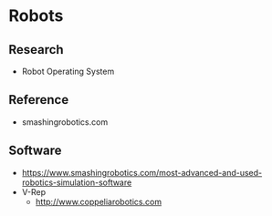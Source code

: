 Robots
======

Research
--------
* Robot Operating System

Reference
---------
* smashingrobotics.com

Software
--------
* https://www.smashingrobotics.com/most-advanced-and-used-robotics-simulation-software
* V-Rep
  * http://www.coppeliarobotics.com
